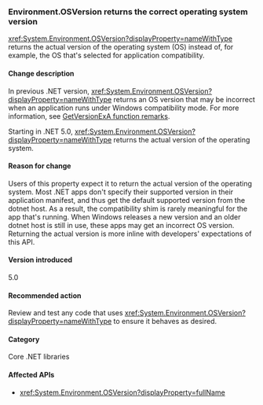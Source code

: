 ### Environment.OSVersion returns the correct operating system version

<xref:System.Environment.OSVersion?displayProperty=nameWithType> returns the actual version of the operating system (OS) instead of, for example, the OS that's selected for application compatibility.

#### Change description

In previous .NET version, <xref:System.Environment.OSVersion?displayProperty=nameWithType> returns an OS version that may be incorrect when an application runs under Windows compatibility mode. For more information, see [GetVersionExA function remarks](/windows/win32/api/sysinfoapi/nf-sysinfoapi-getversionexa#remarks).

Starting in .NET 5.0, <xref:System.Environment.OSVersion?displayProperty=nameWithType> returns the actual version of the operating system.

#### Reason for change

Users of this property expect it to return the actual version of the operating system. Most .NET apps don't specify their supported version in their application manifest, and thus get the default supported version from the dotnet host. As a result, the compatibility shim is rarely meaningful for the app that's running. When Windows releases a new version and an older dotnet host is still in use, these apps may get an incorrect OS version. Returning the actual version is more inline with developers' expectations of this API.

#### Version introduced

5.0

#### Recommended action

Review and test any code that uses <xref:System.Environment.OSVersion?displayProperty=nameWithType> to ensure it behaves as desired.

#### Category

Core .NET libraries

#### Affected APIs

- <xref:System.Environment.OSVersion?displayProperty=fullName>

<!--

#### Affected APIs

- `P:System.Environment.OSVersion`

-->
